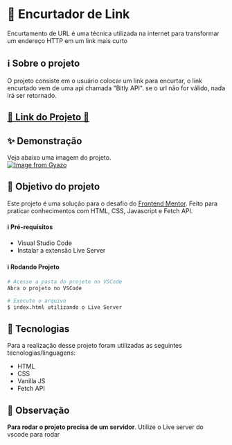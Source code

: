 # 🔗 Encurtador de Link

Encurtamento de URL é uma técnica utilizada na internet para transformar um endereço HTTP em um link mais curto

## ℹ Sobre o projeto 
O projeto consiste em o usuário colocar um link para encurtar, o link encurtado vem  de uma api chamada "Bitly API". se o url não for válido, nada irá ser retornado.

<h2 ><a href="https://vinicyusabreu.github.io/Shortly/" target="_blank">🚀 Link do Projeto 🚀</a></h2>

## ✨ Demonstração    
Veja abaixo uma imagem do projeto.</br>
[![Image from Gyazo](https://i.gyazo.com/6e369eab75dc40dfbed2fc293fd363b6.gif)](https://gyazo.com/6e369eab75dc40dfbed2fc293fd363b6)

## 🎯 Objetivo do projeto
Este projeto é uma solução para o desafio do [Frontend Mentor](https://www.frontendmentor.io/challenges/url-shortening-api-landing-page-2ce3ob-G). 
Feito para praticar conhecimentos com HTML, CSS, Javascript e Fetch API.


<h4>ℹ️ Pré-requisitos</h4>

<ul>
    <li>Visual Studio Code</li>
    <li>Instalar a extensão Live Server</li>
</ul>

<h4>ℹ️ Rodando Projeto</h4>

```bash
# Acesse a pasta do projeto no VSCode
Abra o projeto no VSCode

# Execute o arquivo
$ index.html utilizando o Live Server
```

## 🤖 Tecnologias 
Para a realização desse projeto foram utilizadas as seguintes tecnologias/linguagens: 
- HTML
- CSS
- Vanilla JS
- Fetch API

 <h2>🛑 Observação</h2>
 <p><strong>Para rodar o projeto precisa de um servidor</strong>. Utilize o Live server do vscode para rodar</p>